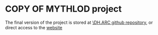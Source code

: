 # COPY OF MYTHLOD project

The final version of the project is stored at [\DH.ARC github repository](https://github.com/dharc-org/mythlod), or direct access to the [website](dharc-org.github.io/mythlod/)
